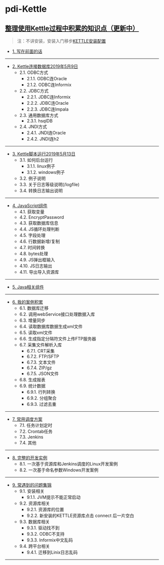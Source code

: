 # pdi-Kettle
## [整理使用Kettle过程中积累的知识点（更新中）](/ETL之Kettle使用手册2019（更新中）.md)
> 注：不讲安装，安装入门移步[KETTLE安装配置](https://www.cnblogs.com/missfox18/p/7215062.html)

* [1. 写在前面的话](/ETL之Kettle使用手册2019（更新中）.md)
---
* [2. Kettle连接数据库2019年5月9日](Kettle连接数据库/README.md)
	* 2.1. ODBC方式
		* 2.1.1. ODBC连Oracle
		* 2.1.2. ODBC连Informix
	* 2.2. JDBC方式 
		* 2.2.1. JDBC连Informix
		* 2.2.2. JDBC连Oracle
		* 2.2.3. JDBC连Impala
	* 2.3. 通用数据库方式
		* 2.3.1. hsqlDB
	* 2.4. JNDI方式
		* 2.4.1. JNDI连Oracle
		* 2.4.2. JNDI连h2
---
* [3. Kettle脚本运行2019年5月13日](Kettle脚本运行/README.md)
	* 3.1. 如何后台运行
		* 3.1.1. linux例子
		* 3.1.2. windows例子
	* 3.2. 例子说明
	* 3.3. 关于日志等级说明(/logfile)
	* 3.4. 转换日志输出说明
---
* [4. JavaScript组件 ](JavaScript组件/README.md)
	* 4.1. 获取变量 
	* 4.2. EncryptPassword
	* 4.3. 获取数据库信息 
	* 4.4. JS循环处理判断 
	* 4.5. 字段处理 
	* 4.6. 行数据新增/复制
	* 4.7. 时间转换 
	* 4.8. bytes处理
	* 4.9. JS弹出框输入
	* 4.10. JS日志输出 
	* 4.11. 导出导入资源库
---
* [5. Java相关组件](Java相关组件/README.md)
---
* [6. 我的案例积累](我的案例积累/README.md)
	* 6.1. 数据库迁移  
	* 6.2. 调用webService接口处理数据入库
	* 6.3. 增量同步 
	* 6.4. 读取数据库数据生成xml文件  
	* 6.5. 读取xml文件 
	* 6.6. 生成指定分隔符文件上传FTP服务器  
	* 6.7. 采集文件解析入库  
		* 6.7.1. CRT采集  
		* 6.7.2. FTP/SFTP 
		* 6.7.3. 文本文件 
		* 6.7.4. ZIP/gz
		* 6.7.5. JSON文件 
	* 6.8. 生成报表 
	* 6.9. 统计数据 
		* 6.9.1. 行列转换 
		* 6.9.2. 分组聚合 
		* 6.9.3. 过滤去重 
---
* [7. 常用调度方案](常用调度方案/README.md)
	* 7.1. 任务计划定时
	* 7.2. Crontab任务 
	* 7.3. Jenkins  
	* 7.4. 其他  
---
* [8. 完整的开发实例](完整的开发实例/README.md)
	* 8.1. 一次基于资源库和Jenkins调度的Linux开发案例
	* 8.2. 一次基于命名参数Windows开发案例  
---
* [9. 常遇到的问题集锦](常遇到的问题集锦/README.md)  
	* 9.1. 安装相关 
		* 9.1.1. JVM提示不能正常启动  
	* 9.2. 资源库相关  
		* 9.2.1. 资源库的位置
		* 9.2.2. 新安装的KETTLE资源库点击 connect 后一片空白  
	* 9.3. 数据库相关  
		* 9.3.1. 驱动找不到  
		* 9.3.2. ODBC不支持  
		* 9.3.3. Informix中文乱码  
	* 9.4. 跨平台相关  
		* 9.4.1. 迁移到Linix日志乱码  
---
